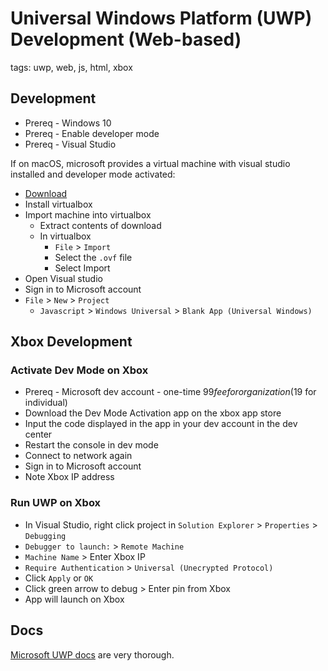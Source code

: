 # Universal Windows Platform (UWP) Development (Web-based)

tags: uwp, web, js, html, xbox

## Development
* Prereq - Windows 10
* Prereq - Enable developer mode
* Prereq - Visual Studio

If on macOS, microsoft provides a virtual machine with visual studio installed and developer mode activated:
* [Download](https://developer.microsoft.com/en-us/windows/downloads/virtual-machines)
* Install virtualbox
* Import machine into virtualbox
    * Extract contents of download
    * In virtualbox
        * `File` > `Import`
        * Select the `.ovf` file
        * Select Import
* Open Visual studio
* Sign in to Microsoft account
* `File` > `New` > `Project`
    * `Javascript` > `Windows Universal` > `Blank App (Universal Windows)`

## Xbox Development
### Activate Dev Mode on Xbox
* Prereq - Microsoft dev account - one-time $99 fee for organization ($19 for individual)
* Download the Dev Mode Activation app on the xbox app store
* Input the code displayed in the app in your dev account in the dev center
* Restart the console in dev mode
* Connect to network again
* Sign in to Microsoft account
* Note Xbox IP address

### Run UWP on Xbox
* In Visual Studio, right click project in `Solution Explorer` > `Properties` > `Debugging`
* `Debugger to launch:` > `Remote Machine`
* `Machine Name` > Enter Xbox IP
* `Require Authentication` > `Universal (Unecrypted Protocol)`
* Click `Apply` or `OK`
* Click green arrow to debug > Enter pin from Xbox
* App will launch on Xbox

## Docs
[Microsoft UWP docs](https://docs.microsoft.com/en-us/windows/uwp/) are very thorough.
